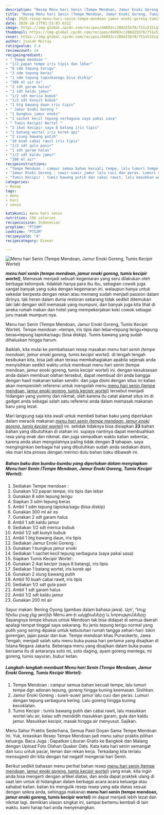```yaml
---
description: "Resep Menu hari Senin (Tempe Mendoan, Jamur Enoki Goreng, Tumis Kecipir Wortel) yang Lezat Sekali"
title: "Resep Menu hari Senin (Tempe Mendoan, Jamur Enoki Goreng, Tumis Kecipir Wortel) yang Lezat Sekali"
slug: 2928-resep-menu-hari-senin-tempe-mendoan-jamur-enoki-goreng-tumis-kecipir-wortel-yang-lezat-sekali
date: 2020-10-27T01:53:07.031Z
image: https://img-global.cpcdn.com/recipes/d4093cc288d25b70/751x532cq70/menu-hari-senin-tempe-mendoan-jamur-enoki-goreng-tumis-kecipir-wortel-foto-resep-utama.jpg
thumbnail: https://img-global.cpcdn.com/recipes/d4093cc288d25b70/751x532cq70/menu-hari-senin-tempe-mendoan-jamur-enoki-goreng-tumis-kecipir-wortel-foto-resep-utama.jpg
cover: https://img-global.cpcdn.com/recipes/d4093cc288d25b70/751x532cq70/menu-hari-senin-tempe-mendoan-jamur-enoki-goreng-tumis-kecipir-wortel-foto-resep-utama.jpg
author: Isaiah Murray
ratingvalue: 3.4
reviewcount: 14
recipeingredient:
- " Tempe mendoan "
- "1/2 papan tempe iris tipis dan lebar"
- "8 sdm tepung terigu"
- "3 sdm tepung beras"
- "1 sdm tepung tapiokasagu bisa diskip"
- "300 ml air es"
- "2 sdt garam halus"
- "1 sdt kaldu jamur"
- "1/2 sdt merica bubuk"
- "1/2 sdt kunyit bubuk"
- "1 btg bawang daun iris tipis"
- " Jamur Enoki Goreng "
- "1 bungkus jamur enoki"
- "1 sachet kecil tepung serbaguna saya pakai sasa"
- " Tumis Kecipir Wortel "
- "2 ikat kecipir saya 8 batang iris tipis"
- "1 batang wortel iris korek api"
- "2 siung bawang putih"
- "10 buah cabai rawit iris tipis"
- "1/2 sdt gula pasir"
- "1 sdt garam halus"
- "1/2 sdt kaldu jamur"
- "200 ml air"
recipeinstructions:
- "Tempe Mendoan : campur semua bahan kecuali tempe, lalu lumuri tempe dgn adonan tepung, goreng hingga kuning keemasan. Sisihkan."
- "Jamur Enoki Goreng : suwir-suwir jamur lalu cuci dan peras. Lumuri dengan tepung serbaguna kering. Lalu goreng hingga kuning kecoklatan."
- "Tumis Kecipir : tumis bawang putih dan cabai rawit, lalu masukkan wortel lalu air, kalau sdh mendidih masukkan garam, gula dan kaldu jamur. Masukkan kecipir, masak hingga air menyusut. Sajikan."
categories:
- Resep
tags:
- menu
- hari
- senin

katakunci: menu hari senin 
nutrition: 156 calories
recipecuisine: Indonesian
preptime: "PT20M"
cooktime: "PT52M"
recipeyield: "4"
recipecategory: Dinner

---
```



![Menu hari Senin (Tempe Mendoan, Jamur Enoki Goreng, Tumis Kecipir Wortel)](https://img-global.cpcdn.com/recipes/d4093cc288d25b70/751x532cq70/menu-hari-senin-tempe-mendoan-jamur-enoki-goreng-tumis-kecipir-wortel-foto-resep-utama.jpg)

<b><i>menu hari senin (tempe mendoan, jamur enoki goreng, tumis kecipir wortel)</i></b>, Memasak menjadi sebuah kegemaran yang seru dilakukan oleh berbagai kelompok. tidaklah hanya para ibu ibu, sebagian cowok juga sangat banyak yang suka dengan kegemaran ini. walaupun hanya untuk sekedar berpesta dengan rekan atau memang sudah menjadi passion dalam dirinya. tak heran dalam dunia restoran sekarang tidak sedikit ditemukan laki laki dengan skill memasak yang mumpuni, dan banyak juga kita lihat di aneka rumah makan dan hotel yang mempekerjakan koki cowok sebagai juru masak mumpuni nya.

Menu hari Senin (Tempe Mendoan, Jamur Enoki Goreng, Tumis Kecipir Wortel). Tempe mendoan :•tempe, iris tipis dan lebar•tepung terigu•tepung beras•tepung tapioka/sagu (bisa diskip). Tumis bawang yang sudah dihaluskan hingga harum.

Baiklah, kita mulai ke pembahasan resep masakan <i>menu hari senin (tempe mendoan, jamur enoki goreng, tumis kecipir wortel)</i>. di tengah tengah kesibukan kita, bisa jadi akan terasa membahagiakan apabila sejenak anda menyisihkan sedikit waktu untuk membuat menu hari senin (tempe mendoan, jamur enoki goreng, tumis kecipir wortel) ini. dengan kesuksesan anda dalam membuat olahan tersebut, dapat membuat diri anda bangga dengan hasil makanan kalian sendiri. dan juga disini dengan situs ini kalian akan memperoleh referensi untuk mengolah menu <u>menu hari senin (tempe mendoan, jamur enoki goreng, tumis kecipir wortel)</u> tersebut menjadi hidangan yang yummy dan nikmat, oleh karena itu catat alamat situs ini di gadget anda sebagai salah satu referensi anda dalam memasak makanan baru yang lezat.


Mari langsung saja kita awali untuk membeli bahan baku yang diperlukan dalam meracik makanan <u><i>menu hari senin (tempe mendoan, jamur enoki goreng, tumis kecipir wortel)</i></u> ini. setidak tidaknya bisa disiapkan <b>23</b> bahan bahan yang dibutuhkan di olahan ini. supaya nantinya dapat membuahkan rasa yang enak dan nikmat. dan juga sempatkan waktu kalian sebentar, karena anda akan mengolahnya paling tidak dengan <b>3</b> tahapan. saya menginginkan berbagai hal yang dibutuhkan sudah anda sediakan disini, oke mari kita proses dengan merinci dulu bahan baku dibawah ini.

<!--inarticleads1-->

##### Bahan baku dan bumbu-bumbu yang diperlukan dalam menyiapkan Menu hari Senin (Tempe Mendoan, Jamur Enoki Goreng, Tumis Kecipir Wortel):

1. Sediakan  Tempe mendoan :
1. Gunakan 1/2 papan tempe, iris tipis dan lebar
1. Gunakan 8 sdm tepung terigu
1. Siapkan 3 sdm tepung beras
1. Ambil 1 sdm tepung tapioka/sagu (bisa diskip)
1. Gunakan 300 ml air es
1. Gunakan 2 sdt garam halus
1. Ambil 1 sdt kaldu jamur
1. Sediakan 1/2 sdt merica bubuk
1. Ambil 1/2 sdt kunyit bubuk
1. Ambil 1 btg bawang daun, iris tipis
1. Sediakan  Jamur Enoki Goreng :
1. Gunakan 1 bungkus jamur enoki
1. Sediakan 1 sachet kecil tepung serbaguna (saya pakai sasa)
1. Siapkan  Tumis Kecipir Wortel :
1. Gunakan 2 ikat kecipir (saya 8 batang), iris tipis
1. Sediakan 1 batang wortel, iris korek api
1. Gunakan 2 siung bawang putih
1. Ambil 10 buah cabai rawit, iris tipis
1. Sediakan 1/2 sdt gula pasir
1. Ambil 1 sdt garam halus
1. Ambil 1/2 sdt kaldu jamur
1. Gunakan 200 ml air


Sayur makan: Bening Oyong (gambas dalam bahasa jawa). Այո&#39;, Դուք հիմա բաց չեք թողնի Menu.am-ի ակցիաները և նորությունները Sayangnya tempe khusus untuk Mendoan tak bisa didapat di semua daerah apalagi tempat tinggal saya sekarang. Itu jenis tepung terigu normal yang putih yang sering dipakai untuk kebutuhan rumah tangga sehari-hari: bikin gorengan, jajan pasar dan kue. Tempe mendoan khas Purwokerto, Jawa Tengah, menjadi salah satu menu buka puasa hari pertama yang disajikan di Istana Negara Jakarta. Beberapa menu yang disajikan dalam buka puasa bersama itu di antaranya soto mi, soto daging, ayam goreng mentega, mi goreng, tumis sayuran, bubur ketan. 

<!--inarticleads2-->

##### Langkah-langkah membuat Menu hari Senin (Tempe Mendoan, Jamur Enoki Goreng, Tumis Kecipir Wortel):

1. Tempe Mendoan : campur semua bahan kecuali tempe, lalu lumuri tempe dgn adonan tepung, goreng hingga kuning keemasan. Sisihkan.
1. Jamur Enoki Goreng : suwir-suwir jamur lalu cuci dan peras. Lumuri dengan tepung serbaguna kering. Lalu goreng hingga kuning kecoklatan.
1. Tumis Kecipir : tumis bawang putih dan cabai rawit, lalu masukkan wortel lalu air, kalau sdh mendidih masukkan garam, gula dan kaldu jamur. Masukkan kecipir, masak hingga air menyusut. Sajikan.


Menu Sahur Praktis Sederhana, Semua Pasti Doyan Sama Tempe Mendoan Ini. Yuk, kreasikan Resep Tempe Mendoan jadi menu sahur praktis pilihan keluarga. Baca Juga : Dapatkan Liburan Gratis ke Bangkok dan Malang dengan Upload Foto Olahan Quaker Oats. Kata kata hari senin semangat dan lucu untuk pacar, teman dan rekan kerja. Terkadang kita terlalu mensugesti diri kita dengan hal negatif mengenai hari Senin. 

Berikut sedikit bahasan menu perihal bahan resep <u>menu hari senin (tempe mendoan, jamur enoki goreng, tumis kecipir wortel)</u> yang enak. kita ingin anda bisa mengerti dengan artikel diatas, dan anda dapat praktek ulang di saat lain untuk di hidangkan dalam berbagai acara acara keluarga atau sahabat kalian. kalian bs mengulik resep resep yang ada diatas sesuai dengan selera anda, sehingga makanan <b>menu hari senin (tempe mendoan, jamur enoki goreng, tumis kecipir wortel)</b> ini dapat menjadi lebih lezat dan nikmat lagi. demikian ulasan singkat ini, sampai bertemu kembali di lain waktu. kami harap hari anda menyenangkan.
